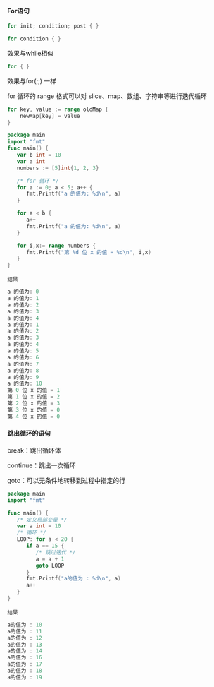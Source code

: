 #### For语句

```go
for init; condition; post { }
```

```go
for condition { }
```

效果与while相似

```go
for { }
```

效果与for(;;) 一样

for 循环的 range 格式可以对 slice、map、数组、字符串等进行迭代循环

```go
for key, value := range oldMap {
    newMap[key] = value
}
```

```go
package main
import "fmt"
func main() {
   var b int = 10
   var a int
   numbers := [5]int{1, 2, 3} 

   /* for 循环 */
   for a := 0; a < 5; a++ {
      fmt.Printf("a 的值为: %d\n", a)
   }

   for a < b {
      a++
      fmt.Printf("a 的值为: %d\n", a)
   }

   for i,x:= range numbers {
      fmt.Printf("第 %d 位 x 的值 = %d\n", i,x)
   }   
}
```

`结果`

```go
a 的值为: 0
a 的值为: 1
a 的值为: 2
a 的值为: 3
a 的值为: 4
a 的值为: 1
a 的值为: 2
a 的值为: 3
a 的值为: 4
a 的值为: 5
a 的值为: 6
a 的值为: 7
a 的值为: 8
a 的值为: 9
a 的值为: 10
第 0 位 x 的值 = 1
第 1 位 x 的值 = 2
第 2 位 x 的值 = 3
第 3 位 x 的值 = 0
第 4 位 x 的值 = 0
```
#### 跳出循环的语句

break：跳出循环体

continue：跳出一次循环

goto：可以无条件地转移到过程中指定的行

```go
package main
import "fmt"

func main() {
   /* 定义局部变量 */
   var a int = 10
   /* 循环 */
   LOOP: for a < 20 {
      if a == 15 {
         /* 跳过迭代 */
         a = a + 1
         goto LOOP
      }
      fmt.Printf("a的值为 : %d\n", a)
      a++     
   }  
}
```

`结果`

```go
a的值为 : 10
a的值为 : 11
a的值为 : 12
a的值为 : 13
a的值为 : 14
a的值为 : 16
a的值为 : 17
a的值为 : 18
a的值为 : 19
```